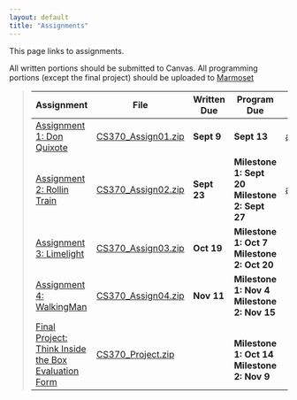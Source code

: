 ```yaml
---
layout: default
title: "Assignments"
---
```


This page links to assignments.

All written portions should be submitted to Canvas. All programming portions (except the final project) should be uploaded to [Marmoset](https://cs.ycp.edu/marmoset/)

> Assignment | File | Written Due | Program Due | Solutions |
> ---------- | ---- | ----------- | ----------- | --------- |
> [Assignment 1: Don Quixote](assign01.html)       | [CS370_Assign01.zip](src/CS370_Assign01.zip) | **Sept 9**  | **Sept 13** | [assign01sol.pdf](sol/assign01sol.pdf) |
> [Assignment 2: Rollin Train](assign02.html)      | [CS370_Assign02.zip](src/CS370_Assign02.zip) | **Sept 23** | **Milestone 1: Sept 20** <br /> **Milestone 2: Sept 27** | [assign02sol.pdf](sol/assign02sol.pdf) |
> [Assignment 3: Limelight](assign03.html)         | [CS370_Assign03.zip](src/CS370_Assign03.zip) | **Oct 19**  | **Milestone 1: Oct 7** <br /> **Milestone 2: Oct 20** | |
> [Assignment 4: WalkingMan](assign04.html)        | [CS370_Assign04.zip](src/CS370_Assign04.zip) | **Nov 11**  | **Milestone 1: Nov 4** <br /> **Milestone 2: Nov 15** | |
> [Final Project: Think Inside the Box](project.html) <br /> [Evaluation Form](CS370_Final_Project_eval.docx) | [CS370_Project.zip](src/CS370_Project.zip) | |  <br /> **Milestone 1: Oct 14** <br /> **Milestone 2: Nov 9** | |
